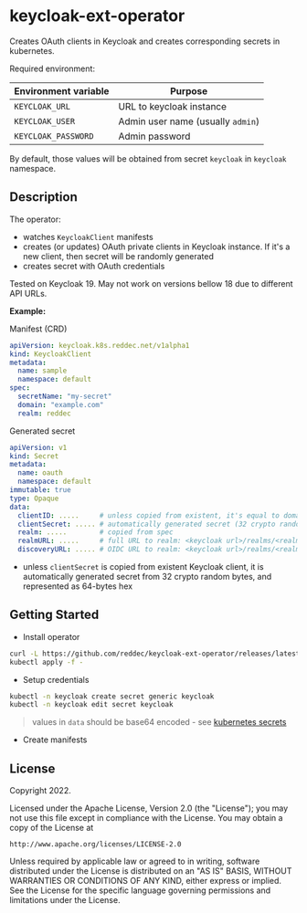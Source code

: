 # keycloak-ext-operator

Creates OAuth clients in Keycloak and creates corresponding secrets in kubernetes.

Required environment:

| Environment variable  | Purpose                           |
|-----------------------|-----------------------------------|
| `KEYCLOAK_URL`        | URL to keycloak instance          |
| `KEYCLOAK_USER`       | Admin user name (usually `admin`) |
| `KEYCLOAK_PASSWORD`   | Admin password                    |

By default, those values will be obtained from secret `keycloak` in `keycloak` namespace.

## Description

The operator:

- watches `KeycloakClient` manifests
- creates (or updates) OAuth private clients in Keycloak instance. If it's a new client, then secret will be randomly
  generated
- creates secret with OAuth credentials

Tested on Keycloak 19. May not work on versions bellow 18 due to different API URLs.

**Example:**

Manifest (CRD)

```yaml
apiVersion: keycloak.k8s.reddec.net/v1alpha1
kind: KeycloakClient
metadata:
  name: sample
  namespace: default
spec:
  secretName: "my-secret"
  domain: "example.com"
  realm: reddec
```

Generated secret

```yaml
apiVersion: v1
kind: Secret
metadata:
  name: oauth
  namespace: default
immutable: true
type: Opaque
data:
  clientID: .....     # unless copied from existent, it's equal to domain name
  clientSecret: ..... # automatically generated secret (32 crypto random bytes represented as 64-bytes hex) or copied from existent client definition from keycloak.
  realm: .....        # copied from spec
  realmURL: .....     # full URL to realm: <keycloak url>/realms/<realm>
  discoveryURL: ..... # OIDC URL to realm: <keycloak url>/realms/<realm>/.well-known/openid-configuration
```

* unless `clientSecret` is copied from existent Keycloak client, it is automatically generated secret from 32 crypto
  random bytes, and represented as 64-bytes hex

## Getting Started

* Install operator

```bash
curl -L https://github.com/reddec/keycloak-ext-operator/releases/latest/download/keycloak-ext-operator.yaml | \
kubectl apply -f -
```

* Setup credentials

```bash
kubectl -n keycloak create secret generic keycloak
kubectl -n keycloak edit secret keycloak
```

> values in `data` should be base64 encoded - see [kubernetes secrets](https://kubernetes.io/docs/concepts/configuration/secret/)

* Create manifests

## License

Copyright 2022.

Licensed under the Apache License, Version 2.0 (the "License");
you may not use this file except in compliance with the License.
You may obtain a copy of the License at

    http://www.apache.org/licenses/LICENSE-2.0

Unless required by applicable law or agreed to in writing, software
distributed under the License is distributed on an "AS IS" BASIS,
WITHOUT WARRANTIES OR CONDITIONS OF ANY KIND, either express or implied.
See the License for the specific language governing permissions and
limitations under the License.

